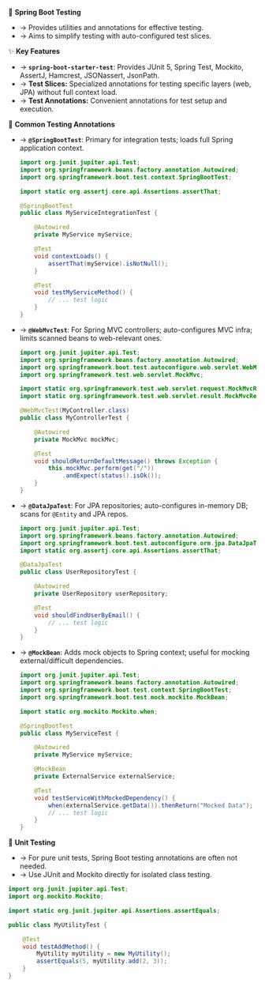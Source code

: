 🧪 **Spring Boot Testing**
- → Provides utilities and annotations for effective testing.
- → Aims to simplify testing with auto-configured test slices.

✨ **Key Features**
- → **`spring-boot-starter-test`**: Provides JUnit 5, Spring Test, Mockito, AssertJ, Hamcrest, JSONassert, JsonPath.
- → **Test Slices:** Specialized annotations for testing specific layers (web, JPA) without full context load.
- → **Test Annotations:** Convenient annotations for test setup and execution.

📌 **Common Testing Annotations**
- → **`@SpringBootTest`**: Primary for integration tests; loads full Spring application context.
    ```java
    import org.junit.jupiter.api.Test;
    import org.springframework.beans.factory.annotation.Autowired;
    import org.springframework.boot.test.context.SpringBootTest;

    import static org.assertj.core.api.Assertions.assertThat;

    @SpringBootTest
    public class MyServiceIntegrationTest {

        @Autowired
        private MyService myService;

        @Test
        void contextLoads() {
            assertThat(myService).isNotNull();
        }

        @Test
        void testMyServiceMethod() {
            // ... test logic
        }
    }
    ```
- → **`@WebMvcTest`**: For Spring MVC controllers; auto-configures MVC infra; limits scanned beans to web-relevant ones.
    ```java
    import org.junit.jupiter.api.Test;
    import org.springframework.beans.factory.annotation.Autowired;
    import org.springframework.boot.test.autoconfigure.web.servlet.WebMvcTest;
    import org.springframework.test.web.servlet.MockMvc;

    import static org.springframework.test.web.servlet.request.MockMvcRequestBuilders.get;
    import static org.springframework.test.web.servlet.result.MockMvcResultMatchers.status;

    @WebMvcTest(MyController.class)
    public class MyControllerTest {

        @Autowired
        private MockMvc mockMvc;

        @Test
        void shouldReturnDefaultMessage() throws Exception {
            this.mockMvc.perform(get("/"))
                .andExpect(status().isOk());
        }
    }
    ```
- → **`@DataJpaTest`**: For JPA repositories; auto-configures in-memory DB; scans for `@Entity` and JPA repos.
    ```java
    import org.junit.jupiter.api.Test;
    import org.springframework.beans.factory.annotation.Autowired;
    import org.springframework.boot.test.autoconfigure.orm.jpa.DataJpaTest;
    import static org.assertj.core.api.Assertions.assertThat;

    @DataJpaTest
    public class UserRepositoryTest {

        @Autowired
        private UserRepository userRepository;

        @Test
        void shouldFindUserByEmail() {
            // ... test logic
        }
    }
    ```
- → **`@MockBean`**: Adds mock objects to Spring context; useful for mocking external/difficult dependencies.
    ```java
    import org.junit.jupiter.api.Test;
    import org.springframework.beans.factory.annotation.Autowired;
    import org.springframework.boot.test.context.SpringBootTest;
    import org.springframework.boot.test.mock.mockito.MockBean;

    import static org.mockito.Mockito.when;

    @SpringBootTest
    public class MyServiceTest {

        @Autowired
        private MyService myService;

        @MockBean
        private ExternalService externalService;

        @Test
        void testServiceWithMockedDependency() {
            when(externalService.getData()).thenReturn("Mocked Data");
            // ... test logic
        }
    }
    ```

🧪 **Unit Testing**
- → For pure unit tests, Spring Boot testing annotations are often not needed.
- → Use JUnit and Mockito directly for isolated class testing.
```java
import org.junit.jupiter.api.Test;
import org.mockito.Mockito;

import static org.junit.jupiter.api.Assertions.assertEquals;

public class MyUtilityTest {

    @Test
    void testAddMethod() {
        MyUtility myUtility = new MyUtility();
        assertEquals(5, myUtility.add(2, 3));
    }
}
```